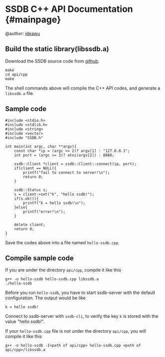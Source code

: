 SSDB C++ API Documentation {#mainpage}
============

@author: [ideawu](http://www.ideawu.com/)

## Build the static library(libssdb.a)

Download the SSDB source code from [github](https://github.com/ideawu/ssdb).

    make
    cd api/cpp
    make

The shell commands above will compile the C++ API codes, and generate a `libssdb.a` file.

## Sample code

	#include <stdio.h>
	#include <stdlib.h>
	#include <string>
	#include <vector>
	#include "SSDB.h"
	
	int main(int argc, char **argv){
		const char *ip = (argc >= 2)? argv[1] : "127.0.0.1";
		int port = (argc >= 3)? atoi(argv[2]) : 8888;
		
		ssdb::Client *client = ssdb::Client::connect(ip, port);
		if(client == NULL){
			printf("fail to connect to server!\n");
			return 0;
		}
		
		ssdb::Status s;
		s = client->set("k", "hello ssdb!");
		if(s.ok()){
			printf("k = hello ssdb!\n");
		}else{
			printf("error!\n");
		}
		
		delete client;
		return 0;
	}

Save the codes above into a file named `hello-ssdb.cpp`.

## Compile sample code

If you are under the directory `api/cpp`, compile it like this

	g++ -o hello-ssdb hello-ssdb.cpp libssdb.a
	./hello-ssdb

Before you run `hello-ssdb`, you have to start ssdb-server with the default configuration. The output would be like

	k = hello ssdb!

Connect to ssdb-server with `ssdb-cli`, to verify the key `k` is stored with the value "hello ssdb!".

If your `hello-ssdb.cpp` file is not under the directory `api/cpp`, you will compile it like this

	g++ -o hello-ssdb -I<path of api/cpp> hello-ssdb.cpp <path of api/cpp>/libssdb.a

